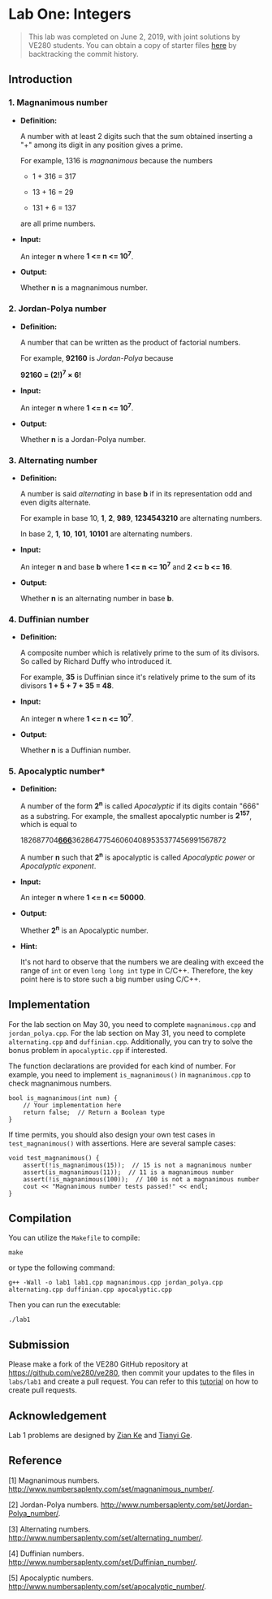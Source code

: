 # Lab One: Integers

> This lab was completed on June 2, 2019, with joint solutions by VE280 students. You can obtain a copy of starter files [here](https://github.com/ve280/ve280/tree/92cd8c00feca0152cea3ecf22fdd906251454280/labs/lab1) by backtracking the commit history.

## Introduction

### 1. Magnanimous number

  - **Definition:**
  
    A number with at least 2 digits such that the sum obtained inserting a "+" among its digit in any position gives a prime.

    For example, 1316 is *magnanimous* because the numbers

    - 1 + 316 = 317
	
    - 13 + 16 = 29
	
    - 131 + 6 = 137

    are all prime numbers.

  - **Input:**

    An integer **n** where **1 <= n <= 10<sup>7</sup>**.

  - **Output:**

    Whether **n** is a magnanimous number.


### 2. Jordan-Polya number

  - **Definition:**
  
    A number that can be written as the product of factorial numbers.

    For example, **92160** is *Jordan-Polya* because 

    **92160 = (2!)<sup>7</sup> &times; 6!**

  - **Input:**

    An integer **n** where **1 <= n <= 10<sup>7</sup>**.

  - **Output:**

    Whether **n** is a Jordan-Polya number.


### 3. Alternating number

  - **Definition:**
  
    A number is said *alternating* in base **b** if in its representation odd and even digits alternate.

    For example in base 10, **1**, **2**, **989**, **1234543210** are alternating numbers.

    In base 2, **1**, **10**, **101**, **10101**  are alternating numbers.

  - **Input:**

    An integer **n** and base **b** where **1 <= n <= 10<sup>7</sup>** and **2 <= b <= 16**.

  - **Output:**

    Whether **n** is an alternating number in base **b**.


### 4. Duffinian number

  - **Definition:**
  
    A composite number which is relatively prime to the sum of its divisors. So called by Richard Duffy who introduced it.

    For example, **35** is Duffinian since it's relatively prime to the sum of its divisors **1 + 5 + 7 + 35 = 48**.

  - **Input:**

    An integer **n** where **1 <= n <= 10<sup>7</sup>**.

  - **Output:**

    Whether **n** is a Duffinian number.
  

### 5. Apocalyptic number*

  - **Definition:**
  
    A number of the form **2<sup>n</sup>** is called *Apocalyptic* if its digits contain "666" as a substring. For example, the smallest apocalyptic number is **2<sup>157</sup>**, which is equal to 

    182687704<u>**666**</u>362864775460604089535377456991567872​

    A number **n** such that **2<sup>n</sup>** is apocalyptic is called *Apocalyptic power* or *Apocalyptic exponent*.

  - **Input:**

    An integer **n** where **1 <= n <= 50000**.

  - **Output:**

    Whether **2<sup>n</sup>** is an Apocalyptic number.


  - **Hint:**

    It's not hard to observe that the numbers we are dealing with exceed the range of `int` or even `long long int` type in C/C++. Therefore, the key point here is to store such a big number using C/C++.


## Implementation

For the lab section on May 30, you need to complete `magnanimous.cpp` and `jordan_polya.cpp`. For the lab section on May 31, you need to complete `alternating.cpp` and `duffinian.cpp`. Additionally, you can try to solve the bonus problem in `apocalyptic.cpp` if interested.

The function declarations are provided for each kind of number. For example, you need to implement `is_magnanimous()` in `magnanimous.cpp` to check magnanimous numbers. 

```
bool is_magnanimous(int num) {
    // Your implementation here
    return false;  // Return a Boolean type
}
```

If time permits, you should also design your own test cases in `test_magnanimous()` with assertions. Here are several sample cases:

```
void test_magnanimous() {
    assert(!is_magnanimous(15));  // 15 is not a magnanimous number
    assert(is_magnanimous(11));  // 11 is a magnanimous number
    assert(!is_magnanimous(100));  // 100 is not a magnanimous number
    cout << "Magnanimous number tests passed!" << endl;
}
```

## Compilation

You can utilize the `Makefile` to compile:

```
make
```

or type the following command:

```
g++ -Wall -o lab1 lab1.cpp magnanimous.cpp jordan_polya.cpp alternating.cpp duffinian.cpp apocalyptic.cpp
```

Then you can run the executable:

```
./lab1
```


## Submission
Please make a fork of the VE280 GitHub repository at <https://github.com/ve280/ve280>, then commit your updates to the files in `labs/lab1` and create a pull request. You can refer to this [tutorial](https://github.com/ve280/tutorials/blob/master/github_introduction.md#4-contribute-to-a-public-repository) on how to create pull requests.


## Acknowledgement
Lab 1 problems are designed by [Zian Ke](https://github.com/zianke) and [Tianyi Ge](https://github.com/TimothyGe).


## Reference

[1] Magnanimous numbers. <http://www.numbersaplenty.com/set/magnanimous_number/>.

[2] Jordan-Polya numbers. <http://www.numbersaplenty.com/set/Jordan-Polya_number/>.

[3] Alternating numbers. <http://www.numbersaplenty.com/set/alternating_number/>.

[4] Duffinian numbers. <http://www.numbersaplenty.com/set/Duffinian_number/>.

[5] Apocalyptic numbers. <http://www.numbersaplenty.com/set/apocalyptic_number/>.
